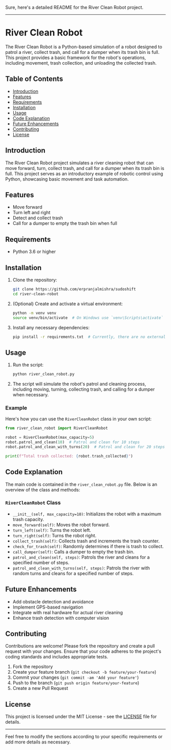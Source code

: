 Sure, here's a detailed README for the River Clean Robot project.

---

# River Clean Robot

The River Clean Robot is a Python-based simulation of a robot designed to patrol a river, collect trash, and call for a dumper when its trash bin is full. This project provides a basic framework for the robot's operations, including movement, trash collection, and unloading the collected trash.

## Table of Contents
- [Introduction](#introduction)
- [Features](#features)
- [Requirements](#requirements)
- [Installation](#installation)
- [Usage](#usage)
- [Code Explanation](#code-explanation)
- [Future Enhancements](#future-enhancements)
- [Contributing](#contributing)
- [License](#license)

## Introduction
The River Clean Robot project simulates a river cleaning robot that can move forward, turn, collect trash, and call for a dumper when its trash bin is full. This project serves as an introductory example of robotic control using Python, showcasing basic movement and task automation.

## Features
- Move forward
- Turn left and right
- Detect and collect trash
- Call for a dumper to empty the trash bin when full

## Requirements
- Python 3.6 or higher

## Installation
1. Clone the repository:
    ```bash
    git clone https://github.com/erpranjalmishra/sudoshift
    cd river-clean-robot
    ```

2. (Optional) Create and activate a virtual environment:
    ```bash
    python -m venv venv
    source venv/bin/activate  # On Windows use `venv\Scripts\activate`
    ```

3. Install any necessary dependencies:
    ```bash
    pip install -r requirements.txt  # Currently, there are no external dependencies
    ```

## Usage
1. Run the script:
    ```bash
    python river_clean_robot.py
    ```

2. The script will simulate the robot's patrol and cleaning process, including moving, turning, collecting trash, and calling for a dumper when necessary.

### Example
Here's how you can use the `RiverCleanRobot` class in your own script:

```python
from river_clean_robot import RiverCleanRobot

robot = RiverCleanRobot(max_capacity=5)
robot.patrol_and_clean(10)  # Patrol and clean for 10 steps
robot.patrol_and_clean_with_turns(20)  # Patrol and clean for 20 steps with random turns

print(f"Total trash collected: {robot.trash_collected}")
```

## Code Explanation
The main code is contained in the `river_clean_robot.py` file. Below is an overview of the class and methods:

### `RiverCleanRobot` Class
- `__init__(self, max_capacity=10)`: Initializes the robot with a maximum trash capacity.
- `move_forward(self)`: Moves the robot forward.
- `turn_left(self)`: Turns the robot left.
- `turn_right(self)`: Turns the robot right.
- `collect_trash(self)`: Collects trash and increments the trash counter.
- `check_for_trash(self)`: Randomly determines if there is trash to collect.
- `call_dumper(self)`: Calls a dumper to empty the trash bin.
- `patrol_and_clean(self, steps)`: Patrols the river and cleans for a specified number of steps.
- `patrol_and_clean_with_turns(self, steps)`: Patrols the river with random turns and cleans for a specified number of steps.

## Future Enhancements
- Add obstacle detection and avoidance
- Implement GPS-based navigation
- Integrate with real hardware for actual river cleaning
- Enhance trash detection with computer vision

## Contributing
Contributions are welcome! Please fork the repository and create a pull request with your changes. Ensure that your code adheres to the project's coding standards and includes appropriate tests.

1. Fork the repository
2. Create your feature branch (`git checkout -b feature/your-feature`)
3. Commit your changes (`git commit -am 'Add your feature'`)
4. Push to the branch (`git push origin feature/your-feature`)
5. Create a new Pull Request

## License
This project is licensed under the MIT License - see the [LICENSE](LICENSE) file for details.

---

Feel free to modify the sections according to your specific requirements or add more details as necessary.

